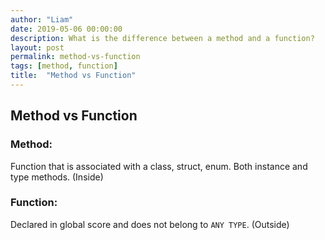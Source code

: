 ```yaml
---
author: "Liam"
date: 2019-05-06 00:00:00
description: What is the difference between a method and a function?
layout: post
permalink: method-vs-function
tags: [method, function]
title:  "Method vs Function"
---
```


## Method vs Function

### Method:
Function that is associated with a class, struct, enum. Both instance and type methods. (Inside)

### Function:
Declared in global score and does not belong to `ANY TYPE`. (Outside)

